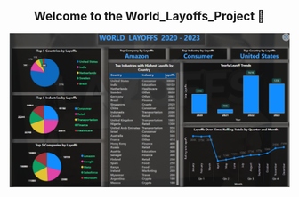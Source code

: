 <div align="center">
  
## Welcome to the World_Layoffs_Project 👋

<b></b>

</a>
<p>
  <img src="https://raw.githubusercontent.com/sandhuhardeep67/World_Layoffs/main/images/image1.png">
</p>
